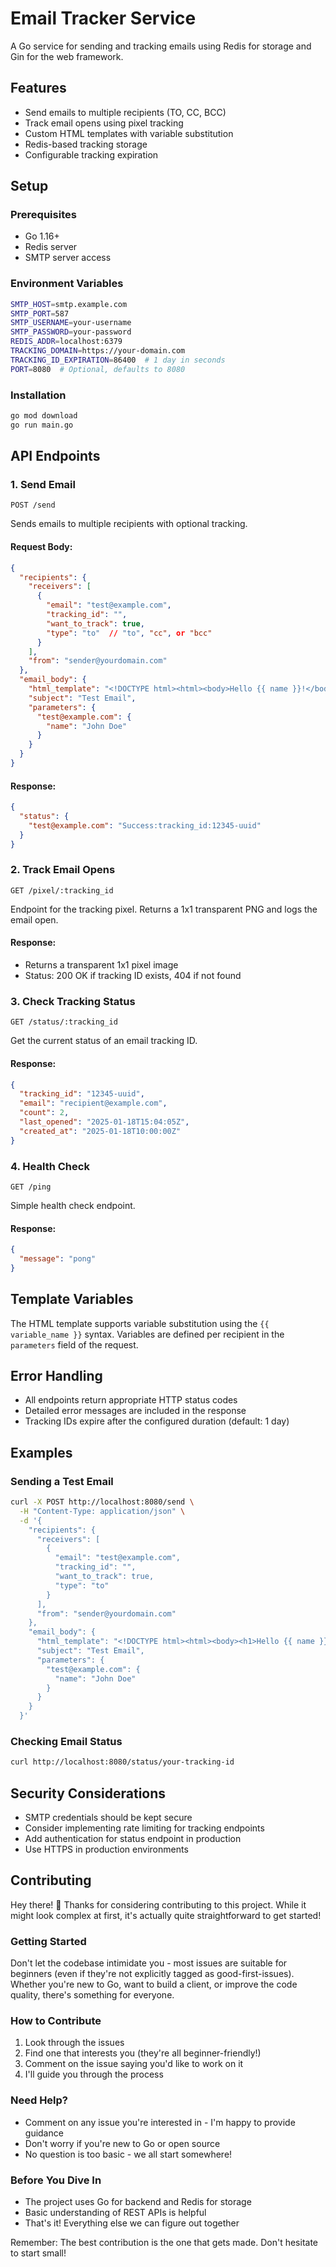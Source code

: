 
# Email Tracker Service

A Go service for sending and tracking emails using Redis for storage and Gin for the web framework.

## Features

- Send emails to multiple recipients (TO, CC, BCC)
- Track email opens using pixel tracking
- Custom HTML templates with variable substitution
- Redis-based tracking storage
- Configurable tracking expiration

## Setup

### Prerequisites

- Go 1.16+
- Redis server
- SMTP server access

### Environment Variables

```bash
SMTP_HOST=smtp.example.com
SMTP_PORT=587
SMTP_USERNAME=your-username
SMTP_PASSWORD=your-password
REDIS_ADDR=localhost:6379
TRACKING_DOMAIN=https://your-domain.com
TRACKING_ID_EXPIRATION=86400  # 1 day in seconds
PORT=8080  # Optional, defaults to 8080
```

### Installation

```bash
go mod download
go run main.go
```

## API Endpoints

### 1. Send Email

`POST /send`

Sends emails to multiple recipients with optional tracking.

#### Request Body:

```json
{
  "recipients": {
    "receivers": [
      {
        "email": "test@example.com",
        "tracking_id": "",
        "want_to_track": true,
        "type": "to"  // "to", "cc", or "bcc"
      }
    ],
    "from": "sender@yourdomain.com"
  },
  "email_body": {
    "html_template": "<!DOCTYPE html><html><body>Hello {{ name }}!</body></html>",
    "subject": "Test Email",
    "parameters": {
      "test@example.com": {
        "name": "John Doe"
      }
    }
  }
}
```

#### Response:

```json
{
  "status": {
    "test@example.com": "Success:tracking_id:12345-uuid"
  }
}
```

### 2. Track Email Opens

`GET /pixel/:tracking_id`

Endpoint for the tracking pixel. Returns a 1x1 transparent PNG and logs the email open.

#### Response:

- Returns a transparent 1x1 pixel image
- Status: 200 OK if tracking ID exists, 404 if not found

### 3. Check Tracking Status

`GET /status/:tracking_id`

Get the current status of an email tracking ID.

#### Response:

```json
{
  "tracking_id": "12345-uuid",
  "email": "recipient@example.com",
  "count": 2,
  "last_opened": "2025-01-18T15:04:05Z",
  "created_at": "2025-01-18T10:00:00Z"
}
```

### 4. Health Check

`GET /ping`

Simple health check endpoint.

#### Response:

```json
{
  "message": "pong"
}
```

## Template Variables

The HTML template supports variable substitution using the `{{ variable_name }}` syntax. Variables are defined per recipient in the `parameters` field of the request.

## Error Handling

- All endpoints return appropriate HTTP status codes
- Detailed error messages are included in the response
- Tracking IDs expire after the configured duration (default: 1 day)

## Examples

### Sending a Test Email

```bash
curl -X POST http://localhost:8080/send \
  -H "Content-Type: application/json" \
  -d '{
    "recipients": {
      "receivers": [
        {
          "email": "test@example.com",
          "tracking_id": "",
          "want_to_track": true,
          "type": "to"
        }
      ],
      "from": "sender@yourdomain.com"
    },
    "email_body": {
      "html_template": "<!DOCTYPE html><html><body><h1>Hello {{ name }}!</h1></body></html>",
      "subject": "Test Email",
      "parameters": {
        "test@example.com": {
          "name": "John Doe"
        }
      }
    }
  }'
```

### Checking Email Status

```bash
curl http://localhost:8080/status/your-tracking-id
```

## Security Considerations

- SMTP credentials should be kept secure
- Consider implementing rate limiting for tracking endpoints
- Add authentication for status endpoint in production
- Use HTTPS in production environments

## Contributing

Hey there! 👋 Thanks for considering contributing to this project. While it might look complex at first, it's actually quite straightforward to get started!

### Getting Started

Don't let the codebase intimidate you - most issues are suitable for beginners (even if they're not explicitly tagged as good-first-issues). Whether you're new to Go, want to build a client, or improve the code quality, there's something for everyone.

### How to Contribute

1. Look through the issues
2. Find one that interests you (they're all beginner-friendly!)
3. Comment on the issue saying you'd like to work on it
4. I'll guide you through the process

### Need Help?

- Comment on any issue you're interested in - I'm happy to provide guidance
- Don't worry if you're new to Go or open source
- No question is too basic - we all start somewhere!

### Before You Dive In

- The project uses Go for backend and Redis for storage
- Basic understanding of REST APIs is helpful
- That's it! Everything else we can figure out together

Remember: The best contribution is the one that gets made. Don't hesitate to start small!
